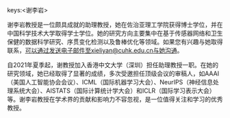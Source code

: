 keys:<谢李岩>


谢李岩教授是一位颇具成就的助理教授，她在佐治亚理工学院获得博士学位，并在中国科学技术大学取得学士学位。她的研究方向主要集中在基于传感器网络和卫生保健的数据科学研究、序贯变化检测以及鲁棒优化等领域。如果您有兴趣与她取得联系，可以通过发送电子邮件至xieliyan@cuhk.edu.cn与她沟通。

自2021年夏季起，谢教授加入香港中文大学（深圳）担任助理教授一职。在她的研究领域，她已经取得了显著的成绩，多次受邀担任顶级会议的审稿人，如AAAI（美国人工智能协会会议）、ICML（国际机器学习大会）、NeurIPS（神经信息处理系统大会）、AISTATS（国际计算统计学大会）和ICLR（国际学习表示大会）等。谢李岩教授在学术界的贡献和影响力不容忽视，是一位值得关注和学习的优秀教授。